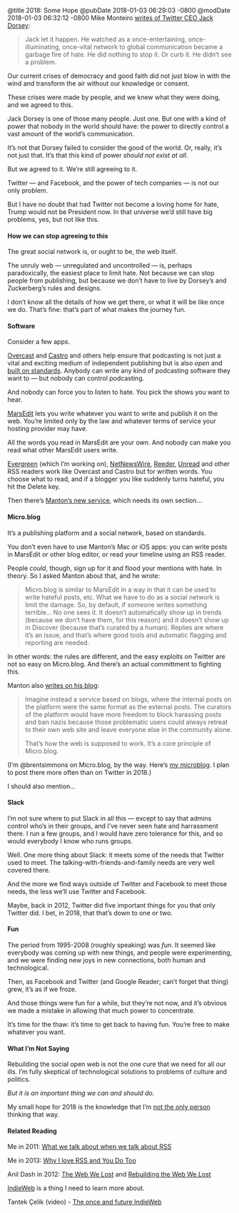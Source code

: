 @title 2018: Some Hope
@pubDate 2018-01-03 06:29:03 -0800
@modDate 2018-01-03 06:32:12 -0800
Mike Monteiro [writes of Twitter CEO Jack Dorsey](https://medium.com/@monteiro/jack-dorseys-resignation-letter-to-twitter-b04e8a63b0a9):

>Jack let it happen. He watched as a once-entertaining, once-illuminating, once-vital network to global communication became a garbage fire of hate. He did nothing to stop it. Or curb it. He didn’t see a problem.

Our current crises of democracy and good faith did not just blow in with the wind and transform the air without our knowledge or consent.

These crises were made by people, and we knew what they were doing, and we agreed to this.

Jack Dorsey is one of those many people. Just one. But one with a kind of power that nobody in the world should have: the power to directly control a vast amount of the world’s communication.

It’s not that Dorsey failed to consider the good of the world. Or, really, it’s not just that. It’s that this kind of power _should not exist at all_.

But we agreed to it. We’re still agreeing to it.

Twitter — and Facebook, and the power of tech companies — is not our only problem.

But I have no doubt that had Twitter not become a loving home for hate, Trump would not be President now. In that universe we’d still have big problems, yes, but not like this.

#### How we can stop agreeing to this

The great social network is, or ought to be, the web itself.

The unruly web — unregulated and uncontrolled — is, perhaps paradoxically, the easiest place to limit hate. Not because we can stop people from publishing, but because we don’t have to live by Dorsey’s and Zuckerberg’s rules and designs.

I don’t know all the details of how we get there, or what it will be like once we do. That’s fine: that’s part of what makes the journey fun.

#### Software

Consider a few apps.

[Overcast](https://overcast.fm/) and [Castro](http://supertop.co/castro/) and others help ensure that podcasting is not just a vital and exciting medium of independent publishing but is also *open* and [built on standards](http://cyber.harvard.edu/rss/rss.html). Anybody can write any kind of podcasting software they want to — but nobody can control podcasting.

And nobody can force you to listen to hate. You pick the shows you want to hear.

[MarsEdit](https://www.red-sweater.com/marsedit/) lets you write whatever you want to write and publish it on the web. You’re limited only by the law and whatever terms of service your hosting provider may have.

All the words you read in MarsEdit are your own. And nobody can make you read what other MarsEdit users write.

[Evergreen](https://ranchero.com/evergreen/) (which I’m working on), [NetNewsWire](http://netnewswireapp.com/), [Reeder](http://reederapp.com/), [Unread](https://www.goldenhillsoftware.com/unread/) and other RSS readers work like Overcast and Castro but for written words. You choose what to read, and if a blogger you like suddenly turns hateful, you hit the Delete key.

Then there’s [Manton’s new service](https://micro.blog/), which needs its own section…

#### Micro.blog

It’s a publishing platform and a social network, based on standards.

You don’t even have to use Manton’s Mac or iOS apps: you can write posts in MarsEdit or other blog editor, or read your timeline using an RSS reader.

People _could_, though, sign up for it and flood your mentions with hate. In theory. So I asked Manton about that, and he wrote:

>Micro.blog is similar to MarsEdit in a way in that it can be used to write hateful posts, etc. What we have to do as a social network is limit the damage. So, by default, if someone writes something terrible… No one sees it. It doesn’t automatically show up in trends (because we don’t have them, for this reason) and it doesn’t show up in Discover (because that’s curated by a human). Replies are where it’s an issue, and that’s where good tools and automatic flagging and reporting are needed.

In other words: the rules are different, and the easy exploits on Twitter are not so easy on Micro.blog. And there’s an actual committment to fighting this.

Manton also [writes on his blog](http://www.manton.org/2017/12/twitters-weeds.html):

>Imagine instead a service based on blogs, where the internal posts on the platform were the same format as the external posts. The curators of the platform would have more freedom to block harassing posts and ban nazis because those problematic users could always retreat to their own web site and leave everyone else in the community alone.
>
>That’s how the web is supposed to work. It’s a core principle of Micro.blog.

(I’m @brentsimmons on Micro.blog, by the way. Here’s [my microblog](http://brent.micro.blog/). I plan to post there more often than on Twitter in 2018.)

I should also mention…

#### Slack

I’m not sure where to put Slack in all this — except to say that admins control who’s in their groups, and I’ve never seen hate and harrassment there. I run a few groups, and I would have zero tolerance for this, and so would everybody I know who runs groups.

Well. One more thing about Slack: it meets some of the needs that Twitter used to meet. The talking-with-friends-and-family needs are very well covered there.

And the more we find ways outside of Twitter and Facebook to meet those needs, the less we’ll use Twitter and Facebook.

Maybe, back in 2012, Twitter did five important things for you that only Twitter did. I bet, in 2018, that that’s down to one or two.

#### Fun

The period from 1995-2008 (roughly speaking) was _fun_. It seemed like everybody was coming up with new things, and people were experimenting, and we were finding new joys in new connections, both human and technological.

Then, as Facebook and Twitter (and Google Reader; can’t forget that thing) grew, it’s as if we froze.

And those things were fun for a while, but they’re not now, and it’s obvious we made a mistake in allowing that much power to concentrate.

It’s time for the thaw: it’s time to get back to having fun. You’re free to make whatever you want.

#### What I’m Not Saying

Rebuilding the social open web is not the one cure that we need for all our ills. I’m fully skeptical of technological solutions to problems of culture and politics.

_But it is an important thing we can and should do._

My small hope for 2018 is the knowledge that I’m [not the only person](http://danielpunkass.micro.blog/2018/01/01/im-optimistic-that.html) thinking that way.

#### Related Reading

Me in 2011: [What we talk about when we talk about RSS](http://inessential.com/2011/06/15/what_we_talk_about_when_we_talk_about_rs)

Me in 2013: [Why I love RSS and You Do Too](http://inessential.com/2013/03/14/why_i_love_rss_and_you_do_too)

Anil Dash in 2012: [The Web We Lost](http://anildash.com/2012/12/the-web-we-lost.html) and [Rebuilding the Web We Lost](http://anildash.com/2012/12/rebuilding-the-web-we-lost.html)

[IndieWeb](https://indieweb.org/) is a thing I need to learn more about.

Tantek Çelik (video) - [The once and future IndieWeb](https://www.youtube.com/watch?v=FNr0JNwsLy8)
